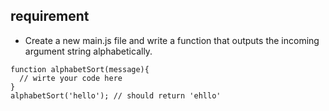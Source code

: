 ## requirement 

- Create a new main.js file and write a function that outputs the incoming argument string alphabetically.

```
function alphabetSort(message){
  // wirte your code here
}
alphabetSort('hello'); // should return 'ehllo'
```

